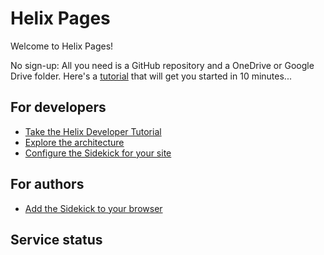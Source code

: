 # Helix Pages

Welcome to Helix Pages!

No sign-up: All you need is a GitHub repository and a OneDrive or Google Drive folder.
Here's a [tutorial](/tutorial/) that will get you started in 10 minutes...

## For developers

- [Take the Helix Developer Tutorial](/tutorial/)
- [Explore the architecture](/docs/architecture.md)
- [Configure the Sidekick for your site](tools/sidekick/config.md)

## For authors

- [Add the Sidekick to your browser](/tools/sidekick/)

## Service status

<script src="https://unpkg.com/@statuspage/status-widget/dist/index.js"></script> 
<statuspage-widget src="https://status.project-helix.io"></statuspage-widget>
